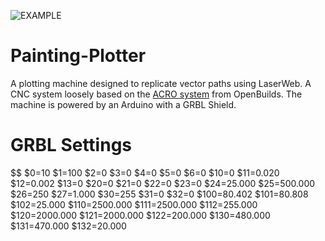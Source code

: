 ![EXAMPLE](https://github.com/badalmer/Painting-Plotter/blob/master/IMG_20180301_171956.jpg)

# Painting-Plotter
A plotting machine designed to replicate vector paths using LaserWeb. A CNC system loosely based on the [ACRO system](https://openbuilds.com/builds/openbuilds-acro-system.5416/) from OpenBuilds. The machine is 
powered by an Arduino with a GRBL Shield. 

# GRBL Settings
$$
$0=10 
$1=100 
$2=0 
$3=0 
$4=0
$5=0
$6=0
$10=0
$11=0.020
$12=0.002
$13=0
$20=0
$21=0
$22=0
$23=0
$24=25.000
$25=500.000
$26=250
$27=1.000
$30=255
$31=0
$32=0
$100=80.402
$101=80.808
$102=25.000
$110=2500.000
$111=2500.000
$112=255.000
$120=2000.000
$121=2000.000
$122=200.000
$130=480.000
$131=470.000
$132=20.000
